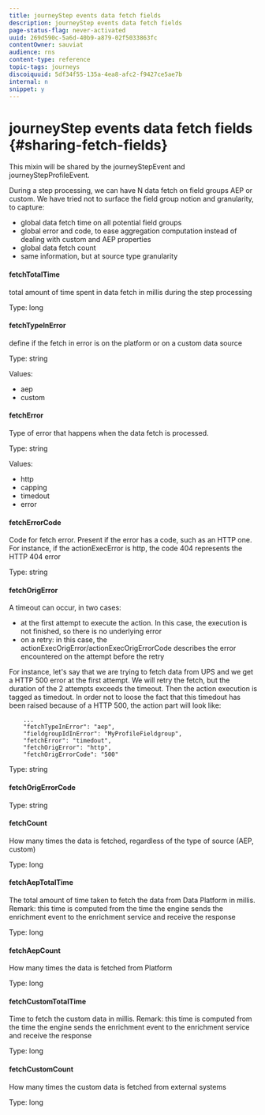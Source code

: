 ```yaml
---
title: journeyStep events data fetch fields
description: journeyStep events data fetch fields
page-status-flag: never-activated
uuid: 269d590c-5a6d-40b9-a879-02f5033863fc
contentOwner: sauviat
audience: rns
content-type: reference
topic-tags: journeys
discoiquuid: 5df34f55-135a-4ea8-afc2-f9427ce5ae7b
internal: n
snippet: y
---
```


# journeyStep events data fetch fields {#sharing-fetch-fields}

This mixin will be shared by the journeyStepEvent and journeyStepProfileEvent.

During a step processing, we can have N data fetch on field groups AEP or custom. We have tried not to surface the field group notion and granularity, to capture:

* global data fetch time on all potential field groups
* global error and code, to ease aggregation computation instead of dealing with custom and AEP properties
* global data fetch count
* same information, but at source type granularity
						
#### fetchTotalTime 

total amount of time spent in data fetch in millis during the step processing

Type: long

#### fetchTypeInError

define if the fetch in error is on the platform or on a custom data source

Type: string

Values: 
* aep
* custom
  
#### fetchError

Type of error that happens when the data fetch is processed.

Type: string

Values: 
* http
* capping
* timedout
* error
  
#### fetchErrorCode  
  
Code for fetch error. Present if the error has a code, such as an HTTP one. For instance, if the actionExecError is http, the code 404 represents the HTTP 404 error

Type: string

#### fetchOrigError
  
A timeout can occur, in two cases:

* at the first attempt to execute the action. In this case, the execution is not finished, so there is no underlying error
* on a retry: in this case, the actionExecOrigError/actionExecOrigErrorCode describes the error encountered on the attempt before the retry

For instance, let's say that we are trying to fetch data from UPS and we get a HTTP 500 error at the first attempt. We will retry the fetch, but the duration of the 2 attempts exceeds the timeout. Then the action execution is tagged as timedout. In order not to loose the fact that this timedout has been raised because of a HTTP 500, the action part will look like:

```
    ...
    "fetchTypeInError": "aep",
    "fieldgroupIdInError": "MyProfileFieldgroup",
    "fetchError": "timedout",
    "fetchOrigError": "http",
    "fetchOrigErrorCode": "500"
```

Type: string

#### fetchOrigErrorCode

Type: string
  
#### fetchCount

How many times the data is fetched, regardless of the type of source (AEP, custom)

Type: long

#### fetchAepTotalTime
The total amount of time taken to fetch the data from Data Platform in millis. Remark: this time is computed from the time the engine sends the enrichment event to the enrichment service and receive the response

Type: long

#### fetchAepCount

How many times the data is fetched from Platform

Type: long

#### fetchCustomTotalTime

Time to fetch the custom data in millis. Remark: this time is computed from the time the engine sends the enrichment event to the enrichment service and receive the response

Type: long

#### fetchCustomCount

How many times the custom data is fetched from external systems

Type: long

